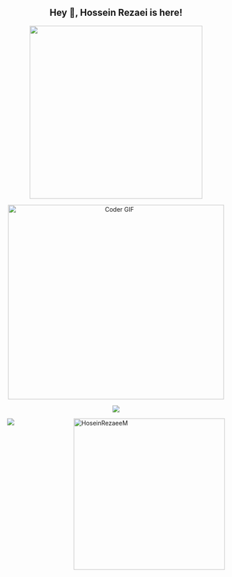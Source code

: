 <h2 title="hey there" align="center"> Hey 👋, Hossein Rezaei is here!</h2>


<div id="header" align="center">
<img src="Hossein Rezaei-animation.gif" width=400 />
</div>
<p align="center">
<img alt="Coder GIF" height=450 width=500 src="https://cdn.dribbble.com/users/730703/screenshots/6581243/avento.gif" />
</p>
<p align="center">
    <img src="https://skillicons.dev/icons?i=java,spring,hibernate,maven,postgres,mongodb,html,css,bootstrap,git,github,jquery,docker,idea,linux" />
</p>

   
<div>
 <img src="https://github-readme-stats.vercel.app/api?username=HoseinRezaeeM&show_icons=true&theme=algolia&&count_private=true" />
 <img align="right" heigt="1500" width="350" src="https://github-readme-stats.vercel.app/api/top-langs/?username=HoseinRezaeeM&layout=compact&theme=algolia" alt="HoseinRezaeeM" />
</div>
